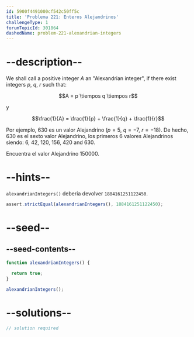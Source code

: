 ```yaml
---
id: 5900f4491000cf542c50ff5c
title: 'Problema 221: Enteros Alejandrinos'
challengeType: 1
forumTopicId: 301864
dashedName: problem-221-alexandrian-integers
---
```


# --description--

We shall call a positive integer $A$ an "Alexandrian integer", if there exist integers $p$, $q$, $r$ such that:

$$A = p \tiempos q \tiempos r$$

y

$$\frac{1}{A} = \frac{1}{p} + \frac{1}{q} + \frac{1}{r}$$


Por ejemplo, 630 es un valor Alejandrino ($p = 5$, $q = −7$, $r = −18$). De hecho, 630 es el sexto valor Alejandrino, los primeros 6 valores Alejandrinos siendo: 6, 42, 120, 156, 420 and 630.

Encuentra el valor Alejandrino 150000.

# --hints--

`alexandrianIntegers()` deberia devolver `1884161251122450`.

```js
assert.strictEqual(alexandrianIntegers(), 1884161251122450);
```

# --seed--

## --seed-contents--

```js
function alexandrianIntegers() {

  return true;
}

alexandrianIntegers();
```

# --solutions--

```js
// solution required
```
